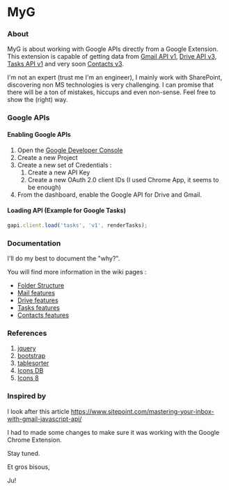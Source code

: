 # MyG

### About
MyG is about working with Google APIs directly from a Google Extension.
This extension is capable of getting data from [Gmail API v1](https://developers.google.com/gmail/api/v1/reference/), [Drive API v3](https://developers.google.com/drive/v3/reference/), [Tasks API v1](https://developers.google.com/google-apps/tasks/v1/reference/) and very soon [Contacts v3](https://developers.google.com/google-apps/contacts/v3/reference).
  
I'm not an expert (trust me I'm an engineer), I mainly work with SharePoint, discovering non MS technologies is very challenging.
I can promise that there will be a ton of mistakes, hiccups and even non-sense. Feel free to show the (right) way.

### Google APIs

#### Enabling Google APIs
1. Open the [Google Developer Console](https://console.developers.google.com)
2. Create a new Project
3. Create a new set of Credentials :
    1. Create a new API Key
    2. Create a new OAuth 2.0 client IDs (I used Chrome App, it seems to be enough)
4. From the dashboard, enable the Google API for Drive and Gmail.

#### Loading API (Example for Google Tasks)
```js
gapi.client.load('tasks', 'v1', renderTasks);
```

### Documentation
I'll do my best to document the "why?".
  
You will find more information in the wiki pages :
- [Folder Structure](https://github.com/OhNotreDame/MyG/wiki/Folder-Structure)
- [Mail features](https://github.com/OhNotreDame/MyG/wiki/Mail)
- [Drive features](https://github.com/OhNotreDame/MyG/wiki/Drive)
- [Tasks features](https://github.com/OhNotreDame/MyG/wiki/Tasks)
- [Contacts features](https://github.com/OhNotreDame/MyG/wiki/Contacts)


### References
1. [jquery](https://jquery.com/)
2. [bootstrap](http://getbootstrap.com/)
3. [tablesorter](http://tablesorter.com/)
4. [Icons DB](http://www.iconsdb.com/)
5. [Icons 8](https://icons8.com/web)


### Inspired by
I look after this article https://www.sitepoint.com/mastering-your-inbox-with-gmail-javascript-api/ 
  
I had to made some changes to make sure it was working with the Google Chrome Extension.



Stay tuned.

Et gros bisous,

Ju!

